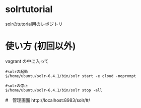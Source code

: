 # solrtutorial
solrのtutorial用のレポジトリ


# 使い方 (初回以外)

vagrant の中に入って

```
#solrの起動
$/home/ubuntu/solr-6.4.1/bin/solr start -e cloud -noprompt

#solrの停止
$/home/ubuntu/solr-6.4.1/bin/solr stop -all
```

#　管理画面
http://localhost:8983/solr/#/
